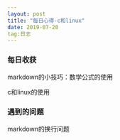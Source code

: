 ```yaml
---
layout: post
title: "每日心得-c和linux"
date: 2019-07-20
tag:日志
---
```








### 每日收获

markdown的小技巧：数学公式的使用

c和linux的使用

### 遇到的问题

markdown的换行问题

